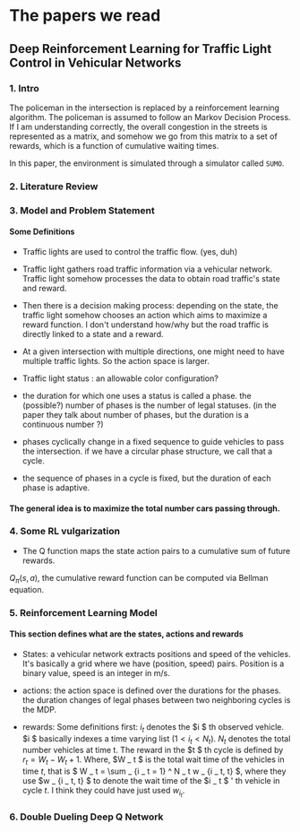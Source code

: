 # The papers we read 

## Deep Reinforcement Learning for Traffic Light Control in Vehicular Networks

### 1. Intro

The policeman in the intersection is replaced by a reinforcement learning algorithm. The policeman is assumed to follow an Markov Decision Process. If I am understanding correctly,  the overall congestion in the streets is represented as a matrix, and somehow we go from this matrix to a set of rewards, which is a function of cumulative waiting times. 

In this paper, the environment is simulated through a simulator called `SUMO`. 

### 2. Literature Review 

### 3. Model and Problem Statement 

#### Some Definitions
	
* Traffic lights are used to control the traffic flow. (yes, duh) 

* Traffic light gathers road traffic information via a vehicular network. Traffic light somehow processes the data to obtain road traffic's state and reward. 

* Then there is a decision making process: depending on the state, the traffic light somehow chooses an action which aims to maximize a reward function. I don't understand how/why but the road traffic is directly linked to a state and a reward. 

* At a given intersection with multiple directions, one might need to have multiple traffic lights. So the action space is larger. 

* Traffic light status : an allowable color configuration? 

* the duration for which one uses a status is called a phase. the (possible?) number of phases is the number of legal statuses. (in the paper they talk about number of phases, but the duration is a continuous number ?) 

* phases cyclically change in a fixed sequence to guide vehicles to pass the intersection. if we have a circular phase structure, we call that a cycle. 

* the sequence of phases in a cycle is fixed, but the duration of each phase is adaptive.  

#### The general idea is to maximize the total number cars passing through. 

### 4. Some RL vulgarization 

* The Q function maps the state action pairs to a cumulative sum of future rewards. 

$Q _ \pi(s,a)$, the cumulative reward function  can be computed via Bellman equation.  

### 5. Reinforcement Learning Model 

#### This section defines what are the states, actions and rewards 

* States: a vehicular network extracts positions and speed of the vehicles. It's basically a grid where we have (position, speed) pairs. Position is a binary value, speed is an integer in m/s.  

* actions: the action space is defined over the durations for the phases. the duration changes of legal phases  between two neighboring cycles is the MDP. 

* rewards: Some definitions first: $i _ t$ denotes the $i $ th observed vehicle. $i $ basically indexes a time varying list $(1 < i _ t < N _ t)$. $N _ t$ denotes the total number vehicles at time t. The reward in the $t $ th cycle is defined by $r _ t = W _ t - W _ t+1$. Where, $W _ t $ is the total wait time of the vehicles in time $t$, that is $ W _ t = \sum _ {i _ t = 1} ^ N _ t w _ {i _ t, t} $, where they use $w _ {i _ t, t} $ to denote the wait time of the $i _ t $ ' th vehicle in cycle $t$. I think they could have just used $w _ {i _ t}$. 


### 6. Double Dueling Deep Q Network 
